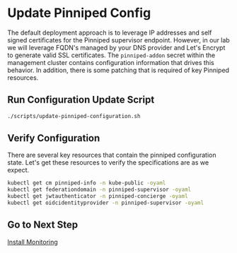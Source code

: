 # Update Pinniped Config

The default deployment approach is to leverage IP addresses and self signed certificates for the Pinniped supervisor endpoint.  However, in our lab we will leverage FQDN's managed by your DNS provider and Let's Encrypt to generate valid SSL certificates.  The `pinniped-addon` secret within the management cluster contains configuration information that drives this behavior.  In addition, there is some patching that is required of key Pinniped resources.

## Run Configuration Update Script

```bash
./scripts/update-pinniped-configuration.sh
```

## Verify Configuration

There are several key resources that contain the pinniped configuration state.  Let's get these resources to verify the specifications are as we expect.

```bash
kubectl get cm pinniped-info -n kube-public -oyaml
kubectl get federationdomain -n pinniped-supervisor -oyaml
kubectl get jwtauthenticator -n pinniped-concierge -oyaml
kubectl get oidcidentityprovider -n pinniped-supervisor -oyaml
```


## Go to Next Step

[Install Monitoring](08_monitoring_mgmt.md)
